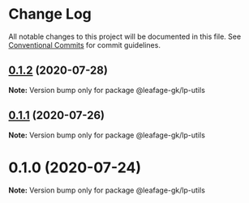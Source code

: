 # Change Log

All notable changes to this project will be documented in this file.
See [Conventional Commits](https://conventionalcommits.org) for commit guidelines.

## [0.1.2](https://github.com/leafage-gk/leafage-libs/compare/@leafage-gk/lp-utils@0.1.1...@leafage-gk/lp-utils@0.1.2) (2020-07-28)

**Note:** Version bump only for package @leafage-gk/lp-utils

## [0.1.1](https://github.com/leafage-gk/leafage-libs/compare/@leafage-gk/lp-utils@0.1.0...@leafage-gk/lp-utils@0.1.1) (2020-07-26)

**Note:** Version bump only for package @leafage-gk/lp-utils

# 0.1.0 (2020-07-24)

**Note:** Version bump only for package @leafage-gk/lp-utils
